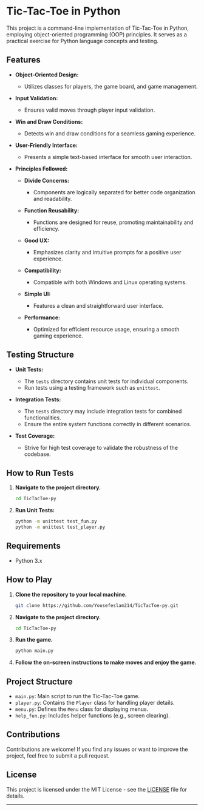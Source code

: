 # Tic-Tac-Toe in Python

This project is a command-line implementation of Tic-Tac-Toe in Python, employing object-oriented programming (OOP) principles. It serves as a practical exercise for Python language concepts and testing.

## Features

- **Object-Oriented Design:**
  - Utilizes classes for players, the game board, and game management.
  
- **Input Validation:**
  - Ensures valid moves through player input validation.
  
- **Win and Draw Conditions:**
  - Detects win and draw conditions for a seamless gaming experience.
  
- **User-Friendly Interface:**
  - Presents a simple text-based interface for smooth user interaction.

- **Principles Followed:**
  - **Divide Concerns:**
    - Components are logically separated for better code organization and readability.

  - **Function Reusability:**
    - Functions are designed for reuse, promoting maintainability and efficiency.

  - **Good UX:**
    - Emphasizes clarity and intuitive prompts for a positive user experience.

  - **Compatibility:**
    - Compatible with both Windows and Linux operating systems.

  - **Simple UI:**
    - Features a clean and straightforward user interface.

  - **Performance:**
    - Optimized for efficient resource usage, ensuring a smooth gaming experience.

## Testing Structure

- **Unit Tests:**
  - The `tests` directory contains unit tests for individual components.
  - Run tests using a testing framework such as `unittest`.

- **Integration Tests:**
  - The `tests` directory may include integration tests for combined functionalities.
  - Ensure the entire system functions correctly in different scenarios.

- **Test Coverage:**
  - Strive for high test coverage to validate the robustness of the codebase.

## How to Run Tests

1. **Navigate to the project directory.**

    ```bash
    cd TicTacToe-py
    ```

2. **Run Unit Tests:**

    ```bash
    python -m unittest test_fun.py
    python -m unittest test_player.py
    ```

## Requirements

- Python 3.x

## How to Play

1. **Clone the repository to your local machine.**

    ```bash
    git clone https://github.com/Yousefeslam214/TicTacToe-py.git
    ```

2. **Navigate to the project directory.**

    ```bash
    cd TicTacToe-py
    ```

3. **Run the game.**

    ```bash
    python main.py
    ```

4. **Follow the on-screen instructions to make moves and enjoy the game.**

## Project Structure

- `main.py`: Main script to run the Tic-Tac-Toe game.
- `player.py`: Contains the `Player` class for handling player details.
- `menu.py`: Defines the `Menu` class for displaying menus.
- `help_fun.py`: Includes helper functions (e.g., screen clearing).

## Contributions

Contributions are welcome! If you find any issues or want to improve the project, feel free to submit a pull request.

## License

This project is licensed under the MIT License - see the [LICENSE](LICENSE) file for details.

---
